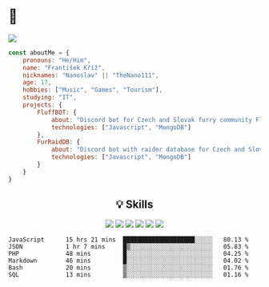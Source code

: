 <h1>👋</h1>
<img src="https://wakatime.com/badge/user/826f5da1-fc3e-404e-a5ef-d13bb1fb2a87.svg">

```javascript
const aboutMe = {
    pronouns: "He/Him",
    name: "František Kříž",
    nicknames: "Nanoslav" || "TheNano111",
    age: 17,
    hobbies: ["Music", "Games", "Tourism"],
    studying: "IT",
    projects: {
        FluffBOT: {
            about: "Discord bot for Czech and Slovak furry community Fluffíci.",
            technologies: ["Javascript", "MongoDB"]
        },
        FurRaidDB: {
            about: "Discord bot with raider database for Czech and Slovak furry communities.",
            technologies: ["Javascript", "MongoDB"]
        }
    }
}
```

<div align="center">
<h2>💡 Skills</h2>
<img src="https://img.shields.io/badge/html5-%23E34F26.svg?style=for-the-badge&logo=html5&logoColor=white">
<img src="https://img.shields.io/badge/css3-%231572B6.svg?style=for-the-badge&logo=css3&logoColor=white">
<img src="https://img.shields.io/badge/mysql-%2300f.svg?style=for-the-badge&logo=mysql&logoColor=white">
<img src="https://img.shields.io/badge/php-%23777BB4.svg?style=for-the-badge&logo=php&logoColor=white">
<img src="https://img.shields.io/badge/javascript-%23323330.svg?style=for-the-badge&logo=javascript&logoColor=%23F7DF1E">
<img src="https://img.shields.io/badge/MongoDB-%234ea94b.svg?style=for-the-badge&logo=mongodb&logoColor=white">
</div>

<!--START_SECTION:waka-->

```text
JavaScript      15 hrs 21 mins  ████████████████████░░░░░   80.13 %
JSON            1 hr 7 mins     █▒░░░░░░░░░░░░░░░░░░░░░░░   05.83 %
PHP             48 mins         █░░░░░░░░░░░░░░░░░░░░░░░░   04.25 %
Markdown        46 mins         █░░░░░░░░░░░░░░░░░░░░░░░░   04.02 %
Bash            20 mins         ▒░░░░░░░░░░░░░░░░░░░░░░░░   01.76 %
SQL             13 mins         ▒░░░░░░░░░░░░░░░░░░░░░░░░   01.16 %
```

<!--END_SECTION:waka-->
